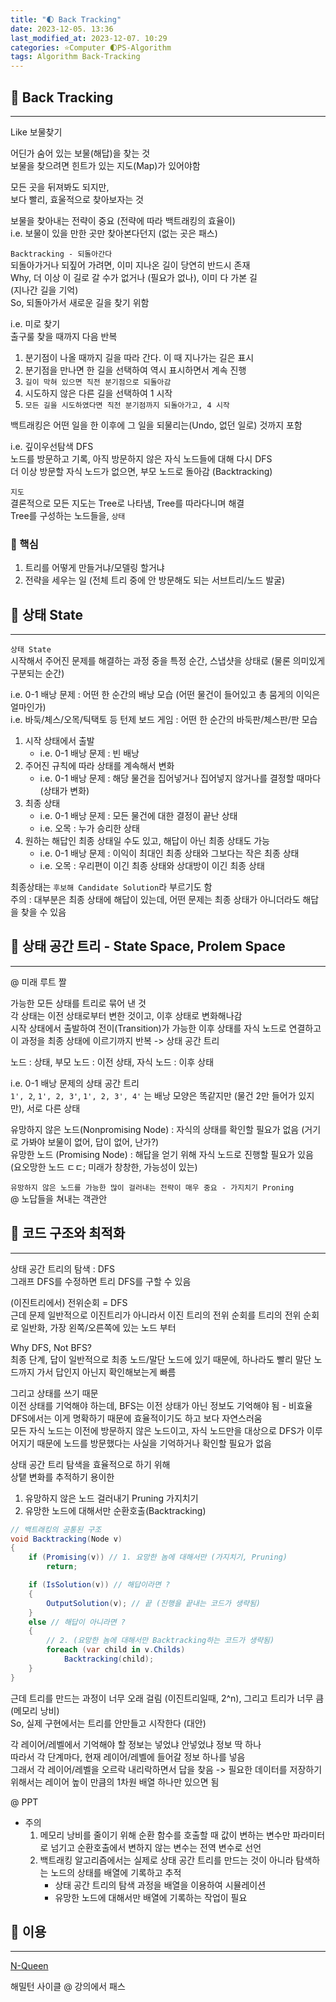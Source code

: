 ```yaml
---
title: "🌓 Back Tracking"
date: 2023-12-05. 13:36
last_modified_at: 2023-12-07. 10:29
categories: ⭐Computer 🌓PS-Algorithm
tags: Algorithm Back-Tracking
---
```


## 💫 Back Tracking

---

Like 보물찾기  

어딘가 숨어 있는 보물(해답)을 찾는 것  
보물을 찾으려면 힌트가 있는 지도(Map)가 있어야함  

모든 곳을 뒤져봐도 되지만,  
보다 빨리, 효울적으로 찾아보자는 것  

보물을 찾아내는 전략이 중요 (전략에 따라 백트래킹의 효율이)  
i.e. 보물이 있을 만한 곳만 찾아본다던지 (없는 곳은 패스)  

`Backtracking - 되돌아간다`  
되돌아가거나 되짚어 가려면, 이미 지나온 길이 당연히 반드시 존재  
Why, 더 이상 이 길로 갈 수가 없거나 (필요가 없나), 이미 다 가본 길  
(지나간 길을 기억)  
So, 되돌아가서 새로운 길을 찾기 위함  

i.e. 미로 찾기  
출구룰 찾을 때까지 다음 반복  

1. 분기점이 나올 때까지 길을 따라 간다. 이 때 지나가는 길은 표시
2. 분기점을 만나면 한 길을 선택하여 역시 표시하면서 계속 진행
3. `길이 막혀 있으면 직전 분기점으로 되돌아감`
4. 시도하지 않은 다른 길을 선택하여 1 시작
5. `모든 길을 시도하였다면 직전 분기점까지 되돌아가고, 4 시작`

백트래킹은 어떤 일을 한 이후에 그 일을 되물리는(Undo, 없던 일로) 것까지 포함  

i.e. 깊이우선탐색 DFS  
노드를 방문하고 기록, 아직 방문하지 않은 자식 노드들에 대해 다시 DFS  
더 이상 방문할 자식 노드가 없으면, 부모 노드로 돌아감 (Backtracking)  

`지도`  
결론적으로 모든 지도는 Tree로 나타냄, Tree를 따라다니며 해결  
Tree를 구성하는 노드들을, `상태`  

### 🫧 핵심

1. 트리를 어떻게 만들거냐/모델링 할거냐
2. 전략을 세우는 일 (전체 트리 중에 안 방문해도 되는 서브트리/노드 발굴)

## 💫 상태 State

---

`상태 State`  
시작해서 주어진 문제를 해결하는 과정 중을 특정 순간, 스냅샷을 상태로 (물론 의미있게 구분되는 순간)  

i.e. 0-1 배낭 문제 : 어떤 한 순간의 배낭 모습 (어떤 물건이 들어있고 총 뭄게의 이익은 얼마인가)  
i.e. 바둑/체스/오목/틱택토 등 턴제 보드 게임 : 어떤 한 순간의 바둑판/체스판/판 모습  

1. 시작 상태에서 출발
   - i.e. 0-1 배낭 문제 : 빈 배낭
2. 주어진 규칙에 따라 상태를 계속해서 변화
   - i.e. 0-1 배낭 문제 : 해당 물건을 집어넣거나 집어넣지 않거나를 결정할 때마다 (상태가 변화)
3. 최종 상태
   - i.e. 0-1 배낭 문제 : 모든 물건에 대한 결정이 끝난 상태
   - i.e. 오목 : 누가 승리한 상태
4. 원하는 해답인 최종 상태일 수도 있고, 해답이 아닌 최종 상태도 가능
   - i.e. 0-1 배낭 문제 : 이익이 최대인 최종 상태와 그보다는 작은 최종 상태
   - i.e. 오목 : 우리편이 이긴 최종 상태와 상대방이 이긴 최종 상태

최종상태는 `후보해 Candidate Solution`라 부르기도 함  
주의 : 대부분은 최종 상태에 해답이 있는데, 어떤 문제는 최종 상태가 아니더라도 해답을 찾을 수 있음  

## 💫 상태 공간 트리 - State Space, Prolem Space

---

@ 미래 루트 짤  

가능한 모든 상태를 트리로 묶어 낸 것  
각 상태는 이전 상태로부터 변한 것이고, 이후 상태로 변화해나감  
시작 상태에서 출발하여 전이(Transition)가 가능한 이후 상태를 자식 노드로 연결하고 이 과정을 최종 상태에 이르기까지 반복 -> 상태 공간 트리  

노드 : 상태, 부모 노드 : 이전 상태, 자식 노드 : 이후 상태  

i.e. 0-1 배낭 문제의 상태 공간 트리  
`1', 2`, `1', 2, 3'`, `1', 2, 3', 4'` 는 배낭 모양은 똑같지만 (물건 2만 들어가 있지만), 서로 다른 상태  

유망하지 않은 노드(Nonpromising Node) : 자식의 상태를 확인할 필요가 없음 (거기로 가봐야 보물이 없어, 답이 없어, 난가?)  
유망한 노드 (Promising Node) : 해답을 얻기 위해 자식 노드로 진행할 필요가 있음 (요오망한 노드 ㄷㄷ; 미래가 창창한, 가능성이 있는)  

`유망하지 않은 노드를 가능한 많이 걸러내는 전략이 매우 중요 - 가지치기 Proning`  
@ 노답들을 쳐내는 객관안  

## 💫 코드 구조와 최적화

---

상태 공간 트리의 탐색 : DFS  
그래프 DFS를 수정하면 트리 DFS를 구할 수 있음  

(이진트리에서) 전위순회 = DFS  
근데 문제 일반적으로 이진트리가 아니라서 이진 트리의 전위 순회를 트리의 전위 순회로 일반화, 가장 왼쪽/오른쪽에 있는 노드 부터  

Why DFS, Not BFS?  
최종 단계, 답이 일반적으로 최종 노드/말단 노드에 있기 때문에, 하나라도 빨리 말단 노드까지 가서 답인지 아닌지 확인해보는게 빠름  

그리고 상태를 쓰기 때문  
이전 상태를 기억해야 하는데, BFS는 이전 상태가 아닌 정보도 기억해야 됨 - 비효율  
DFS에서는 이게 명확하기 때문에 효율적이기도 하고 보다 자연스러움  
모든 자식 노드는 이전에 방문하지 않은 노드이고, 자식 노드만을 대상으로 DFS가 이루어지기 때문에 노드를 방문했다는 사실을 기억하거나 확인할 필요가 없음  

상태 공간 트리 탐색을 효율적으로 하기 위해  
상탵 변화를 추적하기 용이한  

1. 유망하지 않은 노드 걸러내기 Pruning 가지치기
2. 유망한 노드에 대해서만 순환호출(Backtracking)

```cs
// 백트래킹의 공통된 구조
void Backtracking(Node v)
{
	if (Promising(v)) // 1. 요망한 놈에 대해서만 (가지치기, Pruning)
		return;

	if (IsSolution(v)) // 해답이라면 ?
	{
		OutputSolution(v); // 끝 (진행을 끝내는 코드가 생략됨)
	}
	else // 해답이 아니라면 ?
	{
		// 2. (요망한 놈에 대해서만 Backtracking하는 코드가 생략됨)
		foreach (var child in v.Childs)
			Backtracking(child);
	}
}
```

근데 트리를 만드는 과정이 너무 오래 걸림 (이진트리일때, 2^n), 그리고 트리가 너무 큼 (메모리 낭비)  
So, 실제 구현에서는 트리를 안만들고 시작한다 (대안)  

각 레이어/레벨에서 기억해야 할 정보는 넣었냐 안넣었냐 정보 딱 하나  
따라서 각 단계마다, 현재 레이어/레벨에 들어갈 정보 하나를 넣음  
그래서 각 레이어/레벨을 오르락 내리락하면서 답을 찾음 -> 필요한 데이터를 저장하기 위해서는 레이어 높이 만큼의 1차원 배열 하나만 있으면 됨  

@ PPT  

- 주의
  1) 메모리 낭비를 줄이기 위해 순환 함수를 호출할 때 값이 변하는 변수만 파라미터로 넘기고 순환호출에서 변하지 않는 변수는 전역 변수로 선언
  2) 백트래킹 알고리즘에서는 실제로 상태 공간 트리를 만드는 것이 아니라 탐색하는 노드의 상태를 배열에 기록하고 추적
     - 상태 공간 트리의 탐색 과정을 배열을 이용하여 시뮬레이션
     - 유망한 노드에 대해서만 배열에 기록하는 작업이 필요

## 💫 이용

---

[N-Queen](https://mascari4615.github.io/posts/N-Queen/)  

해밀턴 사이클 @ 강의에서 패스  

